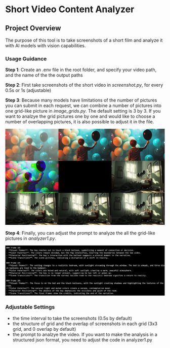 # Short Video Content Analyzer

## Project Overview
The purpose of this tool is to take screenshots of a short film and analyze it with AI models with vision capabilities.


### Usage Guidance ###

**Step 1**: Create an .env file in the root folder, and specify your video path, and the name of the the output paths

**Step 2**: First take screenshots of the short video in *screenshot.py*, for every 0.5s or 1s (adjustable)

**Step 3**: Because many models have limitations of the number of pictures you can submit in each request, we can combine a number of pictures into one grid-like picture in *image_grids.py*. The default setting is 3 by 3. If you want to analzye the grid pictures one by one and would like to choose a number of overlapping pictures, it is also possible to adjust it in the file.

<div align="center">
<img src="Assets/grid_144_153.png" width="600">
</div>

**Step 4**: Finally, you can adjust the prompt to analyze the all the grid-like pictures in *analyzer1.py*.

<div align="center">
<img src="Assets/analysis_sample.png" width="600">
</div>

### Adjustable Settings ###
- the time interval to take the screenshots (0.5s by default)
- the structure of grid and the overlap of screenshots in each grid (3x3 grid, and 0 overlap by default)
- the prompt to analzye the video. If you want to make the analysis in a structured json format, you need to adjust the code in analyzer1.py